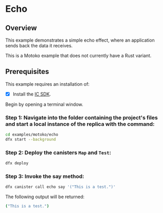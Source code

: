 # Echo

## Overview

This example demonstrates a simple echo effect, where an application sends back the data it receives.

This is a Motoko example that does not currently have a Rust variant. 


## Prerequisites
This example requires an installation of:

- [x] Install the [IC SDK](https://internetcomputer.org/docs/current/developer-docs/setup/install/).

Begin by opening a terminal window.

### Step 1: Navigate into the folder containing the project's files and start a local instance of the replica with the command:

```bash
cd examples/motoko/echo
dfx start --background
```

### Step 2: Deploy the canisters `Map` and `Test`:

```bash
dfx deploy
```

### Step 3: Invoke the say method:

```bash
dfx canister call echo say '("This is a test.")'
```


The following output will be returned: 

```bash
("This is a test.")
```
